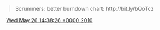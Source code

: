 > Scrummers:  better burndown chart: http://bit\.ly/bQoTcz

<img src="../../media/tweet.ico" width="12" /> [Wed May 26 14:38:26 +0000 2010](https://twitter.com/DromerDenker/status/14767248979)